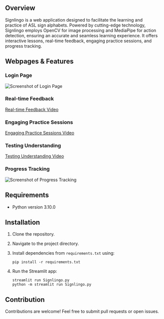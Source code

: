 ## Overview
Signlingo is a web application designed to facilitate the learning and practice of ASL sign alphabets. Powered by cutting-edge technology, Signlingo employs OpenCV for image processing and MediaPipe for action detection, ensuring an accurate and seamless learning experience. It offers interactive lessons, real-time feedback, engaging practice sessions, and progress tracking.

## Webpages & Features
### Login Page
![Screenshot of Login Page](https://github.com/ShubhamKarampure/asl-streamlit-signlingo/assets/113121940/9cef3d17-40df-407c-a1f2-3b90c89d7453)

### Real-time Feedback
[Real-time Feedback Video](https://github.com/ShubhamKarampure/asl-streamlit-signlingo/assets/113121940/15308ff4-3318-41c6-a22d-104b47a00b6f)

### Engaging Practice Sessions
[Engaging Practice Sessions Video](https://github.com/ShubhamKarampure/asl-streamlit-signlingo/assets/113121940/047c93fd-2926-4c8a-8e5f-4024f45eb0a4)

### Testing Understanding
[Testing Understanding Video](https://github.com/ShubhamKarampure/asl-streamlit-signlingo/assets/113121940/1959bfab-3c89-4a2c-acc3-0307d7cf3056)

### Progress Tracking
![Screenshot of Progress Tracking](https://github.com/ShubhamKarampure/asl-streamlit-signlingo/assets/113121940/55728860-9fd2-4cee-a215-6f96a23d6f94)

## Requirements
- Python version 3.10.0

## Installation
1. Clone the repository.
2. Navigate to the project directory.
3. Install dependencies from `requirements.txt` using:
   
   ```
   pip install -r requirements.txt
   ```
5. Run the Streamlit app:
   ```
   streamlit run Signlingo.py
   python -m streamlit run Signlingo.py
   ```

## Contribution
Contributions are welcome! Feel free to submit pull requests or open issues.
